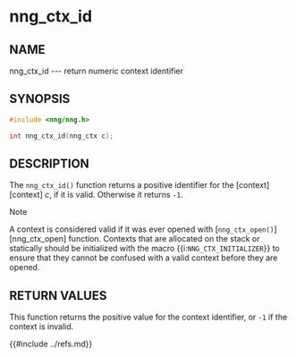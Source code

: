 # nng_ctx_id

## NAME

nng_ctx_id --- return numeric context identifier

## SYNOPSIS

```c
#include <nng/nng.h>

int nng_ctx_id(nng_ctx c);
```

## DESCRIPTION

The `nng_ctx_id()` function returns a positive identifier for the [context][context] _c_,
if it is valid.
Otherwise it returns `-1`.

> [!NOTE]
> A context is considered valid if it was ever opened with
> [`nng_ctx_open()`][nng_ctx_open] function.
> Contexts that are allocated on the stack or statically should be
> initialized with the macro {{i:`NNG_CTX_INITIALIZER`}} to ensure that
> they cannot be confused with a valid context before they are opened.

## RETURN VALUES

This function returns the positive value for the context identifier, or
`-1` if the context is invalid.

{{#include ../refs.md}}
